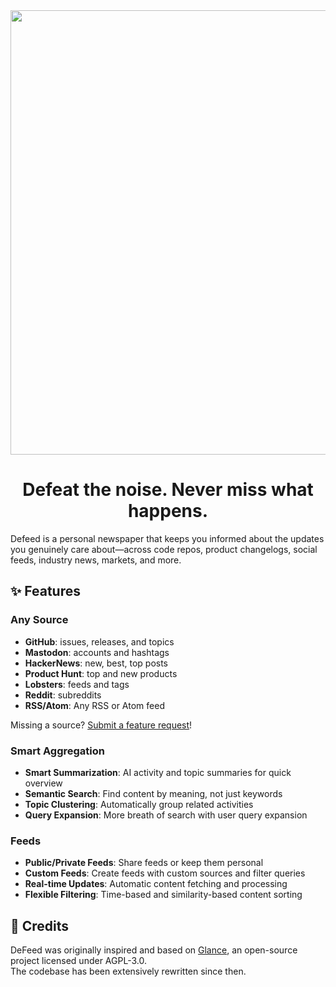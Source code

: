 <div align="center">

<img width="1511" height="711" alt="Screenshot 2025-10-06 at 14 10 19" src="https://github.com/user-attachments/assets/f322b9d8-95a1-4ff6-bead-c8f7c60225f7" />

<h1>Defeat the noise. Never miss what happens.</h1>

</div>

Defeed is a personal newspaper that keeps you informed about the updates you genuinely care about—across code repos, product changelogs, social feeds, industry news, markets, and more. 

## ✨ Features

### **Any Source**
- **GitHub**: issues, releases, and topics
- **Mastodon**: accounts and hashtags
- **HackerNews**: new, best, top posts
- **Product Hunt**: top and new products
- **Lobsters**: feeds and tags
- **Reddit**: subreddits
- **RSS/Atom**: Any RSS or Atom feed

Missing a source? [Submit a feature request](https://github.com/defeed/defeed/issues/new?labels=enhancement&template=feature_request.md)!

### **Smart Aggregation**
- **Smart Summarization**: AI activity and topic summaries for quick overview
- **Semantic Search**: Find content by meaning, not just keywords  
- **Topic Clustering**: Automatically group related activities
- **Query Expansion**: More breath of search with user query expansion

### **Feeds**
- **Public/Private Feeds**: Share feeds or keep them personal
- **Custom Feeds**: Create feeds with custom sources and filter queries
- **Real-time Updates**: Automatic content fetching and processing
- **Flexible Filtering**: Time-based and similarity-based content sorting


## 🙏 Credits

DeFeed was originally inspired and based on [Glance](https://github.com/glanceapp/glance), an open-source project licensed under AGPL-3.0.  
The codebase has been extensively rewritten since then.

